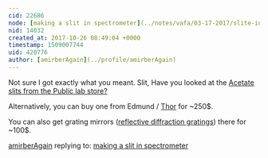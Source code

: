 ```yaml
---
cid: 22686
node: [making a slit in spectrometer](../notes/vafa/03-17-2017/slite-in-spectro)
nid: 14032
created_at: 2017-10-26 08:49:04 +0000
timestamp: 1509007744
uid: 420776
author: [amirberAgain](../profile/amirberAgain)
---
```


Not sure I got exactly what you meant.
Slit, Have you looked at the [Acetate slits from the Public lab store? ](https://publiclab.myshopify.com/collections/spectrometry/products/acetate-slit-bundle?variant=984554492)

Alternatively, you can buy one from Edmund / [Thor](https://www.thorlabs.com/newgrouppage9.cfm?objectgroup_id=1465) for ~250$.

You can also get grating mirrors ([reflective diffraction gratings](https://www.thorlabs.com/newgrouppage9.cfm?objectgroup_id=8626)) there for ~100$.

[amirberAgain](../profile/amirberAgain) replying to: [making a slit in spectrometer](../notes/vafa/03-17-2017/slite-in-spectro)

